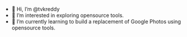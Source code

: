 - 👋 Hi, I’m @tvkreddy
- 👀 I’m interested in exploring opensource tools.
- 🌱 I’m currently learning to build a replacement of Google Photos using opensource tools.

<!---
tvkreddy/tvkreddy is a ✨ special ✨ repository because its `README.md` (this file) appears on your GitHub profile.
You can click the Preview link to take a look at your changes.
--->
